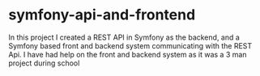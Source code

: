# symfony-api-and-frontend
In this project I created a REST API in Symfony as the backend, and a Symfony based front and backend system communicating with the REST Api. I have had help on the front and backend system as it was a 3 man project during school
